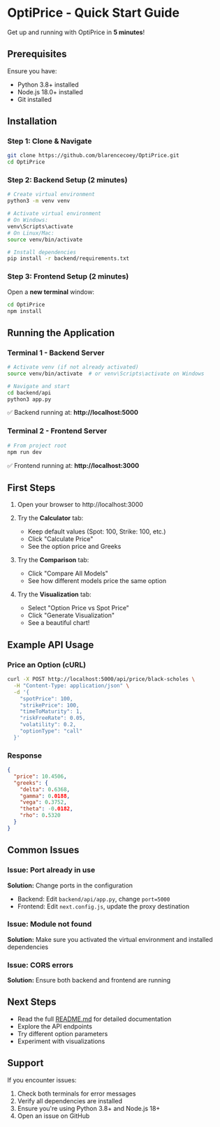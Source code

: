 # OptiPrice - Quick Start Guide

Get up and running with OptiPrice in **5 minutes**!

## Prerequisites

Ensure you have:
- Python 3.8+ installed
- Node.js 18.0+ installed
- Git installed

## Installation

### Step 1: Clone & Navigate

```bash
git clone https://github.com/blarencecoey/OptiPrice.git
cd OptiPrice
```

### Step 2: Backend Setup (2 minutes)

```bash
# Create virtual environment
python3 -m venv venv

# Activate virtual environment
# On Windows:
venv\Scripts\activate
# On Linux/Mac:
source venv/bin/activate

# Install dependencies
pip install -r backend/requirements.txt
```

### Step 3: Frontend Setup (2 minutes)

Open a **new terminal** window:

```bash
cd OptiPrice
npm install
```

## Running the Application

### Terminal 1 - Backend Server

```bash
# Activate venv (if not already activated)
source venv/bin/activate  # or venv\Scripts\activate on Windows

# Navigate and start
cd backend/api
python3 app.py
```

✅ Backend running at: **http://localhost:5000**

### Terminal 2 - Frontend Server

```bash
# From project root
npm run dev
```

✅ Frontend running at: **http://localhost:3000**

## First Steps

1. Open your browser to http://localhost:3000
2. Try the **Calculator** tab:
   - Keep default values (Spot: 100, Strike: 100, etc.)
   - Click "Calculate Price"
   - See the option price and Greeks

3. Try the **Comparison** tab:
   - Click "Compare All Models"
   - See how different models price the same option

4. Try the **Visualization** tab:
   - Select "Option Price vs Spot Price"
   - Click "Generate Visualization"
   - See a beautiful chart!

## Example API Usage

### Price an Option (cURL)
```bash
curl -X POST http://localhost:5000/api/price/black-scholes \
  -H "Content-Type: application/json" \
  -d '{
    "spotPrice": 100,
    "strikePrice": 100,
    "timeToMaturity": 1,
    "riskFreeRate": 0.05,
    "volatility": 0.2,
    "optionType": "call"
  }'
```

### Response
```json
{
  "price": 10.4506,
  "greeks": {
    "delta": 0.6368,
    "gamma": 0.0188,
    "vega": 0.3752,
    "theta": -0.0182,
    "rho": 0.5320
  }
}
```

## Common Issues

### Issue: Port already in use
**Solution:** Change ports in the configuration
- Backend: Edit `backend/api/app.py`, change `port=5000`
- Frontend: Edit `next.config.js`, update the proxy destination

### Issue: Module not found
**Solution:** Make sure you activated the virtual environment and installed dependencies

### Issue: CORS errors
**Solution:** Ensure both backend and frontend are running

## Next Steps

- Read the full [README.md](README.md) for detailed documentation
- Explore the API endpoints
- Try different option parameters
- Experiment with visualizations

## Support

If you encounter issues:
1. Check both terminals for error messages
2. Verify all dependencies are installed
3. Ensure you're using Python 3.8+ and Node.js 18+
4. Open an issue on GitHub
